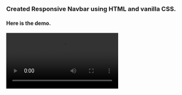 ### Created Responsive Navbar using HTML and vanilla CSS.
#### Here is the demo.

<video loop controls> <source src="https://github.com/ChanduDhondi/Responsive-Navbar-HTML-CSS/blob/main/video.mov" type="video/mp4" /> </video>
